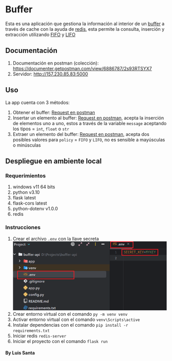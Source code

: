 # Buffer

Esta es una aplicación que gestiona la información al interior de un [buffer](https://www.geeknetic.es/Buffer/que-es-y-para-que-sirve]) a través de cache con la ayuda de [redis](https://redis.io/), esta permite la consulta, inserción y extracción utilizando [FIFO](https://www.noegasystems.com/blog/logistica/fifo-y-lifo-tecnicas-de-almacenaje) y [LIFO](https://www.noegasystems.com/blog/logistica/fifo-y-lifo-tecnicas-de-almacenaje)

## Documentación
1. Documentación en postman (colección): https://documenter.getpostman.com/view/6886787/2s93RTSYX7
2. Servidor: http://157.230.85.83:5000

## Uso
La app cuenta con 3 métodos:
1. Obtener el buffer: [Request en postman](https://documenter.getpostman.com/view/6886787/2s93RTSYX7#e9dc94bc-2d4e-4368-81f3-9d35b4364ec0)
2. Insertar un elemento al buffer: [Request en postman](https://documenter.getpostman.com/view/6886787/2s93RTSYX7#4f518ffc-9476-4df8-bb8d-101c0fbce1f6), acepta la inserción de elementos uno a uno, estos a través de la variable `message` aceptando los tipos = `int`, `float` o `str` 
3. Extraer un elemento del buffer: [Request en postman](https://documenter.getpostman.com/view/6886787/2s93RTSYX7#e411732c-d417-41d9-81f7-0138ca67b107), acepta dos posibles valores para `policy` = `FIFO` y `LIFO`, no es sensible a mayúsculas o minúsculas

## Despliegue en ambiente local
### Requerimientos
1. windows v11 64 bits
2. python v3.10
3. flask latest 
4. flask-cors latest 
5. python-dotenv v1.0.0
6. redis

### Instrucciones
1. Crear el archivo `.env` con la llave secreta
![env.png](app%2Fviews%2Fstatic%2Fenv.png)
2. Crear entorno virtual con el comando `py -m venv venv`  
3. Activar entorno virtual con el comando `venv\Scripts\active`
4. Instalar dependencias con el comando `pip install -r requirements.txt`
5. Iniciar redis `redis-server`
6. Iniciar el proyecto con el comando `flask run`


#### By Luis Santa